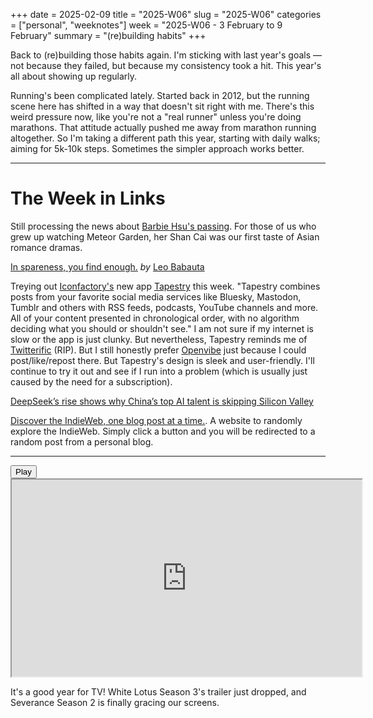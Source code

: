 +++
date = 2025-02-09
title = "2025-W06"
slug = "2025-W06"
categories = ["personal", "weeknotes"]
week = "2025-W06 - 3 February to 9 February"
summary = "(re)building habits"
+++


Back to (re)building those habits again. I'm sticking with last year's goals — not because they failed, but because my consistency took a hit. This year's all about showing up regularly.

Running's been complicated lately. Started back in 2012, but the running scene here has shifted in a way that doesn't sit right with me. There's this weird pressure now, like you're not a "real runner" unless you're doing marathons. That attitude actually pushed me away from marathon running altogether. So I'm taking a different path this year, starting with daily walks; aiming for 5k-10k steps. Sometimes the simpler approach works better.

---

# The Week in Links

Still processing the news about [Barbie Hsu's passing](https://www.rappler.com/entertainment/celebrities/barbie-hsu-death/). For those of us who grew up watching Meteor Garden, her Shan Cai was our first taste of Asian romance dramas.

[In spareness, you find enough.](https://minimalism.com/journal/spareness/?ref=krabf.com) *by* [Leo Babauta](https://zenhabits.net/)

Treying out [Iconfactory's](https://iconfactory.com/) new app [Tapestry](https://usetapestry.com/) this week. "Tapestry combines posts from your favorite social media services like Bluesky, Mastodon, Tumblr and others with RSS feeds, podcasts, YouTube channels and more. All of your content presented in chronological order, with no algorithm deciding what you should or shouldn't see." I am not sure if my internet is slow or the app is just clunky. But nevertheless, Tapestry reminds me of [Twitterific](https://twitterrific.com/beyond) (RIP). But I still honestly prefer [Openvibe](https://openvibe.social/) just because I could post/like/repost there. But Tapestry's design is sleek and user-friendly. I'll continue to try it out and see if I run into a problem (which is usually just caused by the need for a subscription).

[DeepSeek’s rise shows why China’s top AI talent is skipping Silicon Valley](https://restofworld.org/2025/china-ai-talent-deepseek-rise-us-dominance/)

[Discover the IndieWeb, one blog post at a time.](https://indieblog.page/?ref=krabf.com). A website to randomly explore the IndieWeb. Simply click a button and you will be redirected to a random post from a personal blog.

---

<lite-youtube videoid="XwQRkOK5KC4" style="background-image: url(&quot;https://i.ytimg.com/vi/XwQRkOK5KC4/hqdefault.jpg&quot;);" class="lyt-activated"><button type="button" class="lty-playbtn"><span class="lyt-visually-hidden">Play</span></button><iframe width="560" height="315" title="Play" allow="accelerometer; autoplay; encrypted-media; gyroscope; picture-in-picture" allowfullscreen="" src="https://www.youtube-nocookie.com/embed/XwQRkOK5KC4?autoplay"></iframe></lite-youtube>

It's a good year for TV! White Lotus Season 3's trailer just dropped, and Severance Season 2 is finally gracing our screens.
